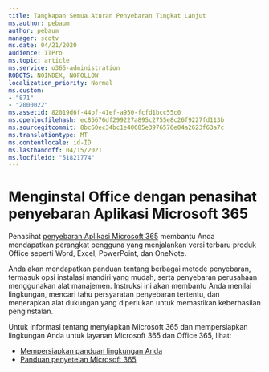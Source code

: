 ```yaml
---
title: Tangkapan Semua Aturan Penyebaran Tingkat Lanjut
ms.author: pebaum
author: pebaum
manager: scotv
ms.date: 04/21/2020
audience: ITPro
ms.topic: article
ms.service: o365-administration
ROBOTS: NOINDEX, NOFOLLOW
localization_priority: Normal
ms.custom:
- "871"
- "2000022"
ms.assetid: 82019d6f-44bf-41ef-a950-fcfd1bcc55c0
ms.openlocfilehash: ec85676df299227a895c2755e8c26f9227fd113b
ms.sourcegitcommit: 8bc60ec34bc1e40685e3976576e04a2623f63a7c
ms.translationtype: MT
ms.contentlocale: id-ID
ms.lasthandoff: 04/15/2021
ms.locfileid: "51821774"
---
```

# <a name="install-office-with-the-microsoft-365-apps-deployment-advisor"></a>Menginstal Office dengan penasihat penyebaran Aplikasi Microsoft 365

Penasihat [penyebaran Aplikasi Microsoft 365](https://go.microsoft.com/fwlink/?linkid=2145748) membantu Anda mendapatkan perangkat pengguna yang menjalankan versi terbaru produk Office seperti Word, Excel, PowerPoint, dan OneNote.
  
Anda akan mendapatkan panduan tentang berbagai metode penyebaran, termasuk opsi instalasi mandiri yang mudah, serta penyebaran perusahaan menggunakan alat manajemen. Instruksi ini akan membantu Anda menilai lingkungan, mencari tahu persyaratan penyebaran tertentu, dan menerapkan alat dukungan yang diperlukan untuk memastikan keberhasilan penginstalan.
  
Untuk informasi tentang menyiapkan Microsoft 365 dan mempersiapkan lingkungan Anda untuk layanan Microsoft 365 dan Office 365, lihat:

- [Mempersiapkan panduan lingkungan Anda](https://go.microsoft.com/fwlink/?linkid=2005213)
- [Panduan penyetelan Microsoft 365](https://go.microsoft.com/fwlink/?linkid=2072646)
